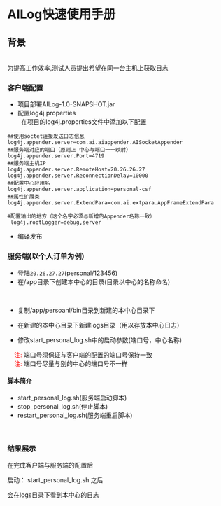# AILog快速使用手册

## 背景
<br>
为提高工作效率,测试人员提出希望在同一台主机上获取日志

### 客户端配置
 * 项目部署AILog-1.0-SNAPSHOT.jar<br>
 * 配置log4j.properties<br>
   在项目的log4j.properties文件中添加以下配置
 ```
 ##使用soctet连接发送日志信息
log4j.appender.server=com.ai.aiappender.AISocketAppender
##服务端对应的端口（原则上 中心与端口一一映射）
log4j.appender.server.Port=4719
##服务端主机IP
log4j.appender.server.RemoteHost=20.26.26.27
log4j.appender.server.ReconnectionDelay=10000
##配置中心应用名
log4j.appender.server.application=personal-csf
##属性扩展类
log4j.appender.server.ExtendPara=com.ai.extpara.AppFrameExtendPara
```
```
#配置输出的地方（这个名字必须与新增的Appender名称一致）
 log4j.rootLogger=debug,server
```
* 编译发布

### 服务端(以个人订单为例)
 * 登陆`20.26.27.27`(personal/123456)<br>
 * 在/app目录下创建本中心的目录(目录以中心的名称命名)
 
  
 * 复制/app/persoanl/bin目录到新建的本中心目录下
 
 * 在新建的本中心目录下新建logs目录（用以存放本中心日志）
 
 * 修改start_personal_log.sh中的启动参数(端口号，中心名称)<br>
 
     <font face="黑体" color=red>注:</font> 端口号须保证与客户端的配置的端口号保持一致<br>
     <font face="黑体" color=red>注:</font> 端口号尽量与别的中心的端口号不一样

 
 #### 脚本简介<br>
-  start_personal_log.sh(服务端启动脚本)
-  stop_personal_log.sh(停止脚本)
-  restart_personal_log.sh(服务端重启脚本)

<br>

### 结果展示
在完成客户端与服务端的配置后<br>

启动： start_personal_log.sh 之后

会在logs目录下看到本中心的日志










 






